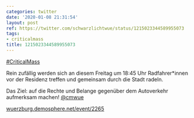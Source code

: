 ```yaml
---
categories: twitter
date: '2020-01-08 21:31:54'
layout: post
ref: https://twitter.com/schwarzlichtwue/status/1215023344589955073
tags:
- criticalmass
title: 1215023344589955073
---
```

[#CriticalMass](/t/criticalmass)



Rein zufällig werden sich an diesem Freitag um 18:45 Uhr Radfahrer\*innen vor der Residenz treffen und gemeinsam durch die Stadt radeln.



Das Ziel: auf die Rechte und Belange gegenüber dem Autoverkehr aufmerksam machen! [@cmwue](https://twitter.com/cmwue)



[wuerzburg.demosphere.net/event/2265](https://wuerzburg.demosphere.net/event/2265)